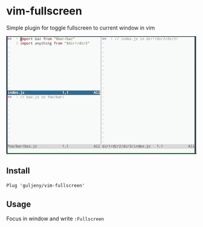 # vim-fullscreen
Simple plugin for toggle fullscreen to current window in vim

![Prewiew](/demo/demo.gif)

## Install

`Plug 'guljeny/vim-fullscreen'`

## Usage

Focus in window and write `:Fullscreen`
